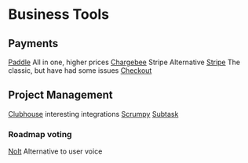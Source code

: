# Business Tools
## Payments
[Paddle](https://paddle.com) All in one, higher prices
[Chargebee](https://www.chargebee.com) Stripe Alternative
[Stripe](https://stripe.com/gb) The classic, but have had some issues
[Checkout](https://www.checkout.com) 

## Project Management
[Clubhouse](https://clubhouse.io) interesting integrations
[Scrumpy](https://scrumpy.io/)
[Subtask](https://www.subtask.co)

### Roadmap voting 
[Nolt](https://nolt.io) Alternative to user voice
